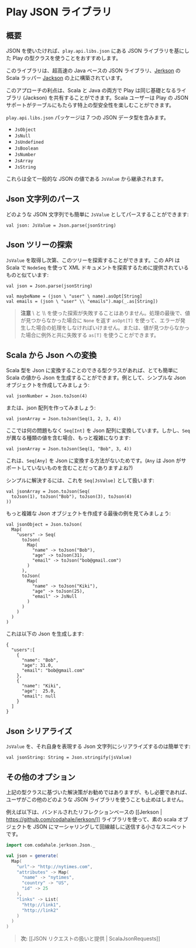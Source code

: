 <!-- translated -->
<!--
# The Play JSON library
-->
# Play JSON ライブラリ

<!--
## Overview
-->
## 概要

<!--
The recommend way of dealing with JSON is using Play’s typeclass based JSON library, located at ```play.api.libs.json```. 
-->
JSON を使いたければ、```play.api.libs.json``` にある JSON ライブラリを基にした Play の型クラスを使うことをおすすめします。

<!--
This library is built on top of [Jerkson](https://github.com/codahale/jerkson/), which is a Scala wrapper around the super-fast Java based JSON library, [Jackson](http://jackson.codehaus.org/). 
-->
このライブラリは、超高速の Java ベースの JSON ライブラリ、[Jerkson](https://github.com/codahale/jerkson/) の Scala ラッパー [Jackson](http://jackson.codehaus.org/) の上に構築されています。

<!--
The benefit of this approach is that both the Java and the Scala side of Play can share the same underlying library (Jackson), while Scala users can enjoy the extra type safety that Play’s JSON support brings to the table.
-->
このアプローチの利点は、Scala と Java の両方で Play は同じ基礎となるライブラリ (Jackson) を共有することができます。Scala ユーザーは Play の JSON サポートがテーブルにもたらす特上の型安全性を楽しむことができます。

<!--
`play.api.libs.json` package contains seven JSON data types: 
-->
`play.api.libs.json` パッケージは 7 つの JSON データ型を含みます。

- ```JsObject```
- ```JsNull```
- ```JsUndefined```
- ```JsBoolean```
- ```JsNumber```
- ```JsArray```
- ```JsString```

<!--
All of them inherit from the generic JSON value, ```JsValue```.
-->
これらは全て一般的な JSON の値である ```JsValue``` から継承されます。

<!--
## Parsing a Json String
-->
## Json 文字列のパース

<!--
You can easily parse any JSON string as a `JsValue`:
-->
どのような JSON 文字列でも簡単に `JsValue` としてパースすることができます:

```
val json: JsValue = Json.parse(jsonString)
```

<!--
## Navigating into a Json tree
-->
## Json ツリーの探索

<!--
As soon as you have a `JsValue` you can navigate into the tree. The API looks like the one provided to navigate into XML document by Scala using `NodeSeq`:
-->
`JsValue` を取得し次第、このツリーを探索することができます。この API は Scala で `NodeSeq` を使って XML ドキュメントを探索するために提供されているものと似ています:

```
val json = Json.parse(jsonString)

val maybeName = (json \ "user" \ name).asOpt[String]
val emails = (json \ "user" \\ "emails").map(_.as[String])
```

<!--
> **Note** that navigating using \ and \\ never fails. You must handle the error case at the end using `asOpt[T]` that will return `None` if the value is missing. Otherwiser you can use `as[T]` that we fail with an exception if the value was missing.
-->
> **注意** \\ と \\\\ を使った探索が失敗することはありません。処理の最後で、値が見つからなかった場合に `None` を返す `asOpt[T]` を使って、エラーが発生した場合の処理をしなければいけません。または、値が見つからなかった場合に例外と共に失敗する `as[T]` を使うことができます。

<!--
## Converting a Scala value to Json
-->
## Scala から Json への変換

<!--
As soon as you have a type class able to transform the Scala type to Json, it is pretty easy to generate any Scala value to Json. For example let's create a simple Json object:
-->
Scala 型を Json に変換することのできる型クラスがあれば、とても簡単に Scala の値から Json を生成することができます。例として、シンプルな Json オブジェクトを作成してみましょう:

```
val jsonNumber = Json.toJson(4)
```

<!--
Or create a json array:
-->
または、json 配列を作ってみましょう:

```
val jsonArray = Json.toJson(Seq(1, 2, 3, 4))
```

<!--
Here we have no problem to convert a `Seq[Int]` into a Json array. However it is more complicated if the `Seq` contains heterogeous values:
-->
ここでは何の問題もなく `Seq[Int]` を Json 配列に変換しています。しかし、`Seq` が異なる種類の値を含む場合、もっと複雑になります:

```
val jsonArray = Json.toJson(Seq(1, "Bob", 3, 4))
```

<!--
Because there is no way to convert a `Seq[Any]` to Json (`Any` could be anything including something not supported by Json right?)
-->
これは、`Seq[Any]` を Json に変換する方法がないためです。(`Any` は Json がサポートしていないものを含むことだってありますよね?)

<!--
A simple solution is to handle it as a `Seq[JsValue]`:
-->
シンプルに解決するには、これを `Seq[JsValue]` として扱います:

```
val jsonArray = Json.toJson(Seq(
  toJson(1), toJson("Bob"), toJson(3), toJson(4)
))
```

<!--
Now let's see a last example of creating a more complex Json object:
-->
もっと複雑な Json オブジェクトを作成する最後の例を見てみましょう:

```
val jsonObject = Json.toJson(
  Map(
    "users" -> Seq(
      toJson(
        Map(
          "name" -> toJson("Bob"),
          "age" -> toJson(31),
          "email" -> toJson("bob@gmail.com")
        )
      ),
      toJson(
        Map(
          "name" -> toJson("Kiki"),
          "age" -> toJson(25),
          "email" -> JsNull
        )
      )
    )
  )
)
```

<!--
That will generate this Json result:
-->
これは以下の Json を生成します:

```
{
  "users":[
    {
      "name": "Bob",
      "age": 31.0,
      "email": "bob@gmail.com"
    },
    {
      "name": "Kiki",
      "age":  25.0,
      "email": null
    }
  ]
}
```

<!--
## Serializing Json
-->
## Json シリアライズ

<!--
Serializing a `JsValue` to its json String representation is easy:
-->
`JsValue` を、それ自身を表現する Json 文字列にシリアライズするのは簡単です:

```
val jsonString: String = Json.stringify(jsValue)
```

<!--
## Other options
-->
## その他のオプション

<!--
While the typeclass based solution describe above is the on that's recommended, nothing stopping users from using any other JSON libraries if needed.
-->
上記の型クラスに基づいた解決策がお勧めではありますが、もし必要であれば、ユーザがこの他のどのような JSON ライブラリを使うことも止めはしません。

<!--
For example, here is a small snippet which demonstrates how to marshal plain scala objects into JSON and send it over the wire using the bundled, reflection based [[Jerkson | https://github.com/codahale/jerkson/]] library:
-->
例えば以下は、バンドルされたリフレクションベースの [[Jerkson | https://github.com/codahale/jerkson/]] ライブラリを使って、素の scala オブジェクトを JSON にマーシャリングして回線越しに送信する小さなスニペットです。

```scala
import com.codahale.jerkson.Json._

val json = generate(
  Map( 
    "url"-> "http://nytimes.com",
    "attributes" -> Map(
      "name" -> "nytimes", 
      "country" -> "US",
      "id" -> 25
    ), 
    "links" -> List(
      "http://link1",
      "http://link2"
    )
  )
)
```

<!--
> **Next:** [[Handling and serving Json requests | ScalaJsonRequests]]
-->
> **次:** [[JSON リクエストの扱いと提供 | ScalaJsonRequests]]